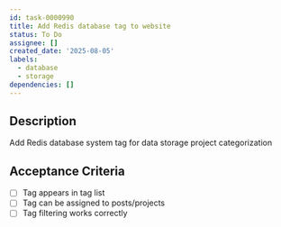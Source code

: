 ```yaml
---
id: task-0000990
title: Add Redis database tag to website
status: To Do
assignee: []
created_date: '2025-08-05'
labels:
  - database
  - storage
dependencies: []
---
```


## Description

Add Redis database system tag for data storage project categorization

## Acceptance Criteria

- [ ] Tag appears in tag list
- [ ] Tag can be assigned to posts/projects
- [ ] Tag filtering works correctly
